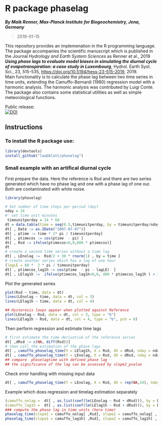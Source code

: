 # R package phaselag

**_By Maik Renner, Max-Planck Institute for Biogeochemistry, Jena, Germany_**
> 2019-01-15
    
This repository provides an implemenation in the R programming language.  
    The package accompanies the scientific manuscript
    which is published in the Journal _Hydrology and Earth System Sciences_
    as Renner et al., 2019 **_Using phase lags to evaluate model biases in simulating the diurnal cycle of evapotranspiration: a case study in Luxembourg_**, Hydrol. Earth Syst. Sci., 23, 515-535, https://doi.org/10.5194/hess-23-515-2019, 2019.  
    Main functionality is to calculate the phase lag between two time series in time units, 
    extending the Camuffo-Bernardi (1980) regression model with a harmonic
    analysis. The harmonic analysis was contributed by Luigi Conte.
    The package also contains some statistical utilities 
    as well as simple meteorological functions.
    
Public release:    
[![DOI](https://zenodo.org/badge/157406288.svg)](https://zenodo.org/record/2540535)    

## Instructions    
### To install the R package use:
```R
library(devtools)
install_github("laubblatt/phaselag")
 ```

### Small example with an artifical diurnal cycle 
First prepare the data. Here the reference is Rsd and there are two series 
generated which have no phase lag and one with a phase lag of one our. 
Both are contaminated with white noise. 
```R
library(phaselag)

# Set number of time steps per period (day)
nday = 24
#' set time unit minutes
 timeunitperday = 24 * 60
dt = data.table(time = seq(0.5,timeunitperday, by = timeunitperday/nday))
dt[ , Date := as.IDate("2007-07-07")]
dt[ , ptime := time * 2* pi / timeunitperday]
dt[ , ptimecos := cos(ptime  - pi) ]
dt[ , Rsd := ifelse(ptimecos<0,0,800 * ptimecos)]
dt
# create a second time series without a time lag
dt[ , LEnolag :=  Rsd/2 + 30 * rnorm(1) , by = time ]
# create another series which has a lag of one hour
(lagLE = 60 *  2 * pi / timeunitperday)
dt[ , ptimecos_lag1h := cos(ptime  - pi - lagLE)  ]
dt[ , LElag1h :=  ifelse(ptimecos_lag1h<0,0, 400 * ptimecos_lag1h ) + 30 * rnorm(1)  , by = time ]
 ```
Plot the generated series 
```R
plot(Rsd ~ time, data = dt)
lines(LEnolag ~ time, data = dt, col = 3)
lines(LElag1h ~ time, data = dt, col = 4)

## Hysteresis loops appear when plotted against Reference
plot(LEnolag ~ Rsd, data = dt, col = 3, type = "b")
lines(LElag1h ~ Rsd, data = dt, col = 4, type = "b", pch = 0)
 ```
Then perform regression and estimate time lags
```R
# first estimate the time derivative of the reference series
dt[ ,dRsd := c(NA, diff(Rsd))]
# then call the estimation of the phase lags
dt[ , camuffo_phaselag_time(Y = LElag1h, X = Rsd, dX = dRsd, nday = nday, timeunitperday = timeunitperday)]
dt[ , camuffo_phaselag_time(Y = LEnolag, X = Rsd, dX = dRsd, nday = nday, timeunitperday = timeunitperday)]
## compare  phaselagtime with defined phase lag
## the significance of the lag can be assessed by slope2_pvalue
 ```

Check error handling with missing input data 
```R
dt[ , camuffo_phaselag_time(Y = LEnolag, X = Rsd, dX = rep(NA,24), nday = nday, timeunitperday = timeunitperday)]
 ```

Example which does regression and timelag estimation separately 
```R
(camuffo_nolag =  dt[ , as.list(coef(lm(LEnolag ~ Rsd + dRsd))), by = Date])
(camuffo_lag1h =  dt[ , as.list(coef(lm(LElag1h ~ Rsd + dRsd))), by = Date])
### compute the phase lag in time units (here time)
phaselag_time(slope1 = camuffo_nolag[ ,Rsd], slope2 = camuffo_nolag[ , dRsd], nday = nday, timeunitperday = timeunitperday)
phaselag_time(slope1 = camuffo_lag1h[ ,Rsd], slope2 = camuffo_lag1h[ , dRsd], nday = nday, timeunitperday = timeunitperday)
 ```

